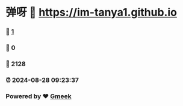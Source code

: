 # 弹呀 :link: https://im-tanya1.github.io 
### :page_facing_up: [1](https://im-tanya1.github.io/tag.html) 
### :speech_balloon: 0 
### :hibiscus: 2128 
### :alarm_clock: 2024-08-28 09:23:37 
### Powered by :heart: [Gmeek](https://github.com/Meekdai/Gmeek)

